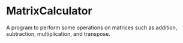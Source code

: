 # MatrixCalculator
 A program to perform some operations on matrices such as addition, subtraction, multiplication, and transpose.
